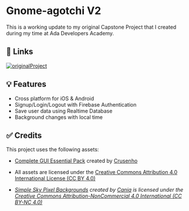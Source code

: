 
# Gnome-agotchi V2

This is a working update to my original Capstone Project that I created during my time at Ada Developers Academy.



## 🔗 Links

[![originalProject](https://img.shields.io/badge/original_project-100000?style=for-the-badge&logo=github&logoColor=white)](https://github.com/lopezsteffanie/Gnome-agotchi)

## 💡 Features

- Cross platform for iOS & Android
- Signup/Login/Logout with Firebase Authentication
- Save user data using Realtime Database
- Background changes with local time

## ✅ Credits

This project uses the following assets:
- [Complete GUI Essential Pack](https://crusenho.itch.io/complete-gui-essential-pack) created by [Crusenho](https://crusenho.itch.io/)
- All assets are licensed under the [Creative Commons Attribution 4.0 International License (CC BY 4.0)](https://creativecommons.org/licenses/by/4.0/)

- *[Simple Sky Pixel Backgrounds](https://caniaeast.itch.io/simple-sky-pixel-backgrounds) created by [Cania](https://caniaeast.itch.io/) is licensed under the [Creative Commons Attribution-NonCommercial 4.0 International (CC BY-NC 4.0)](https://creativecommons.org/licenses/by-nc/4.0/)*
